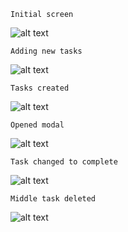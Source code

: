     Initial screen

![alt text](https://i.ibb.co/9Gd5qWX/1.png)

    Adding new tasks

![alt text](https://i.ibb.co/m605hXJ/2.png)

    Tasks created

![alt text](https://i.ibb.co/9cy11mK/3.png)

    Opened modal

![alt text](https://i.ibb.co/JqwjVcn/4.png)

    Task changed to complete

![alt text](https://i.ibb.co/jfjnP12/5.png)

    Middle task deleted

![alt text](https://i.ibb.co/qNyS0FZ/6.png)
